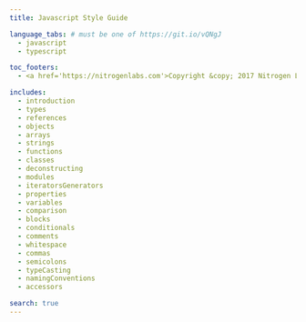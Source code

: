 ```yaml
---
title: Javascript Style Guide

language_tabs: # must be one of https://git.io/vQNgJ
  - javascript
  - typescript

toc_footers:
  - <a href='https://nitrogenlabs.com'>Copyright &copy; 2017 Nitrogen Labs, Inc.</a>

includes:
  - introduction 
  - types
  - references
  - objects
  - arrays
  - strings
  - functions
  - classes
  - deconstructing
  - modules
  - iteratorsGenerators
  - properties
  - variables
  - comparison
  - blocks
  - conditionals
  - comments
  - whitespace
  - commas
  - semicolons
  - typeCasting
  - namingConventions
  - accessors

search: true
---
```

